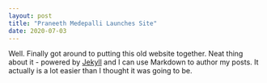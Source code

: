 ```yaml
---
layout: post
title: "Praneeth Medepalli Launches Site"
date: 2020-07-03
---
```


Well. Finally got around to putting this old website together. Neat thing about it - powered by [Jekyll](http://jekyllrb.com) and I can use Markdown to author my posts. It actually is a lot easier than I thought it was going to be.
